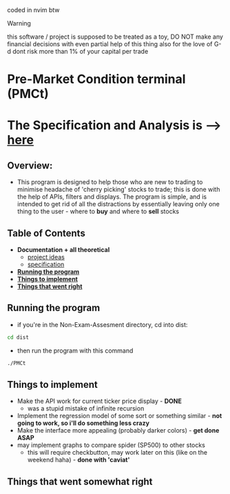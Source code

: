 coded in nvim btw
> [!WARNING]
> this software / project is supposed to be treated as a toy, DO NOT make any financial decisions with even partial help of this thing
> also for the love of G-d dont risk more than 1% of your capital per trade

# Pre-Market Condition terminal (PMCt)
# The Specification and Analysis is --> [here](https://github.com/dannim272/Non-Exam-Assesment/tree/master/written-spec)

## Overview:
- This program is designed to help those who are new to trading to minimise headache of 'cherry picking' stocks to trade; this is done with the help of APIs, filters and displays. The program is simple, and is intended to get rid of all the distractions by essentially leaving only one thing to the user - where to **buy** and where to **sell** stocks

## Table of Contents
- **Documentation + all theoretical**
    - [project ideas](https://github.com/dannim272/Non-Exam-Assesment/blob/master/theory/Project%20Ideas.md)
    - [specification](https://github.com/dannim272/Non-Exam-Assesment/blob/master/theory/Specification.md)
- [**Running the program**](https://github.com/dannim272/Non-Exam-Assesment?tab=readme-ov-file#running-the-program)
- [**Things to implement**](#things-to-implement)
- [**Things that went right**](https://github.com/dannim272/Non-Exam-Assesment?tab=readme-ov-file#things-that-went-somewhat-right)

## Running the program
- if you're in the Non-Exam-Assesment directory, cd into dist:
```bash
cd dist
```
- then run the program with this command
```bash
./PMCt
```

## Things to implement
- Make the API work for current ticker price display - **DONE**
    - was a stupid mistake of infinite recursion
- Implement the regression model of some sort or something similar - **not going to work, so i'll do something less crazy**
- Make the interface more appealing (probably darker colors) - **get done ASAP**
- may implement graphs to compare spider (SP500) to other stocks
    - this will require checkbutton, may work later on this (like on the weekend haha) - **done with 'caviat'**

## Things that went somewhat right
